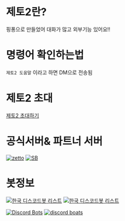 # 제토2란? 
핑퐁으로 만들었어 대화가 많고 외부기능 있어요!!
# 명령어 확인하는법
`제토2 도움말` 이라고 하면 DM으로 전송됨
# 제토2 초대
[제토2 초대하기](https://discord.com/oauth2/authorize?client_id=666879942667141128&scope=bot&permissions=268706022)
# 공식서버& 파트너 서버
[![zetto](https://discordapp.com/api/guilds/683946140764209177/embed.png?style=banner2)](https://discord.gg/SC8hE25)
[![SB](https://discordapp.com/api/guilds/681002025873702973/embed.png?style=banner2)](https://discord.gg/c9daxpF)
# 봇정보
[![한국 디스코드봇 리스트](https://api.koreanbots.dev/widget/bots/votes/666879942667141128.svg)](https://koreanbots.dev/bots/666879942667141128)
[![한국 디스코드봇 리스트](https://api.koreanbots.dev/widget/bots/servers/666879942667141128.svg)](https://koreanbots.dev/bots/666879942667141128)

[![Discord Bots](https://top.gg/api/widget/666879942667141128.svg)](https://top.gg/bot/666879942667141128)
[![discord boats](https://discord.boats/api/widget/666879942667141128)](https://discord.boats/bot/666879942667141128)
